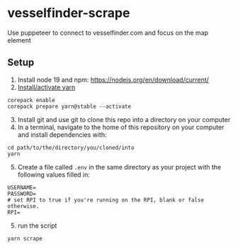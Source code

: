 # vesselfinder-scrape

Use puppeteer to connect to vesselfinder.com and focus on the map element

## Setup

1. Install node 19 and npm: https://nodejs.org/en/download/current/
2. [Install/activate yarn](https://yarnpkg.com/getting-started/install)

```console
corepack enable
corepack prepare yarn@stable --activate
```

3. Install git and use git to clone this repo into a directory on your computer
4. In a terminal, navigate to the home of this repository on your computer and install dependencies with:

```console
cd path/to/the/directory/you/cloned/into
yarn
```

5. Create a file called `.env` in the same directory as your project with the following values filled in:

```.env
USERNAME=
PASSWORD=
# set RPI to true if you're running on the RPI, blank or false otherwise.
RPI=
```

5. run the script

```console
yarn scrape
```
